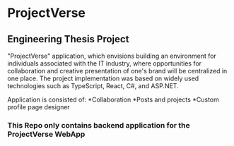 # ProjectVerse
## Engineering Thesis Project
"ProjectVerse" application, which envisions building an environment for individuals associated with the IT industry, where opportunities 
for collaboration and creative presentation of one's brand will be centralized in one place. The 
project implementation was based on widely used technologies such as TypeScript, React, C#, 
and ASP.NET. 

Application is consisted of:
*Collaboration
*Posts and projects
*Custom profile page designer

### This Repo only contains backend application for the ProjectVerse WebApp 
